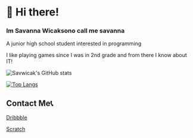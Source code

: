 # 🐻 Hi there!
### Im Savanna Wicaksono call me savanna
A junior high school student interested in programming

I like playing games since I was in 2nd grade and from there I know about IT!

![Savwicak's GitHub stats](https://github-readme-stats.vercel.app/api?username=savwicak&show_icons=true&bg_color=000&text_color=fff&icon_color=7DB9FF&title_color=7DB9FF)

[![Top Langs](https://github-readme-stats.vercel.app/api/top-langs/?username=savwicak&hide_progress=true)](https://github.com/anuraghazra/github-readme-stats)


## Contact Me📞
<a href="dribbble.com/savwicak">Dribbble </a>

<a href="https://scratch.mit.edu/users/Savannaa10">Scratch </a>




<!--
**savwicak/savwicak** is a ✨ _special_ ✨ repository because its `README.md` (this file) appears on your GitHub profile.

Here are some ideas to get you started:

- 🔭 I’m currently working on ...
- 🌱 I’m currently learning ...
- 👯 I’m looking to collaborate on ...
- 🤔 I’m looking for help with ...
- 💬 Ask me about ...
- 📫 How to reach me: ...
- 😄 Pronouns: ...
- ⚡ Fun fact: ...
-->
